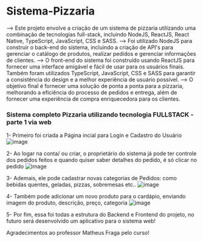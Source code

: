 # Sistema-Pizzaria

--> Este projeto envolve a criação de um sistema de pizzaria utilizando uma combinação de tecnologias full-stack, incluindo NodeJS, ReactJS, React Native, TypeScript, JavaScript, CSS e SASS. 
--> Foi utilizado NodeJS para construir o back-end do sistema, incluindo a criação de API's para gerenciar o catálogo de produtos, realizar pedidos e gerenciar informações de clientes.
--> O front-end do sistema foi construído usando ReactJS para fornecer uma interface amigável e fácil de usar para os usuários finais. Também foram utilizados TypeScript, JavaScript, CSS e SASS para garantir a consistência do design e a melhor experiência de usuário possível.
--> O objetivo final é fornecer uma solução de ponta a ponta para a pizzaria, melhorando a eficiência do processo de pedidos e entrega, além de fornecer uma experiência de compra enriquecedora para os clientes.

### Sistema completo Pizzaria utilizando tecnologia FULLSTACK - parte 1 via web

1- Primeiro foi criada a Página incial para Login e Cadastro do Usuário
![image](https://user-images.githubusercontent.com/61145169/215184131-c74456e3-6c0e-4c5d-b1ec-a553c3dd1db1.png)

2- Ao logar na conta/ ou criar, o proprietário do sistema já pode ter controle dos pedidos feitos e quando quiser saber detalhes do pedido, é só clicar no pedido
![image](https://user-images.githubusercontent.com/61145169/215184306-65a4ccb5-706c-479d-81cc-53d049467e4b.png)

3- Ademais, ele pode cadastrar novas categorias de Pedidos: como bebidas quentes, geladas, pizzas, sobremesas etc..
![image](https://user-images.githubusercontent.com/61145169/215184450-47a552fd-a47b-4165-a109-0715751ba9d6.png)

4- Também pode adicionar um novo produto para o cardápio, enviando imagem do produto, descrição, preço, categoria
![image](https://user-images.githubusercontent.com/61145169/215184743-68822ee6-8968-4174-8c2a-a9c5960443ee.png)



5- Por fim, essa foi todas a estrutura do Backend e Frontend do projeto, no futuro será desenvolvido um aplicativo para o sistema web!



Agradecimentos ao professor Matheus Fraga pelo curso!
